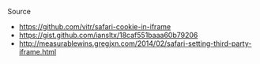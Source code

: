 Source
* https://github.com/vitr/safari-cookie-in-iframe
* https://gist.github.com/iansltx/18caf551baaa60b79206
* http://measurablewins.gregjxn.com/2014/02/safari-setting-third-party-iframe.html
